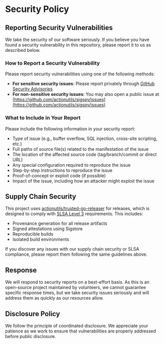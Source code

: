 # Security Policy

## Reporting Security Vulnerabilities

We take the security of our software seriously. If you believe you have found a security vulnerability in this repository, please report it to us as described below.

### How to Report a Security Vulnerability

Please report security vulnerabilities using one of the following methods:

- **For sensitive security issues**: Please report privately through [GitHub Security Advisories](https://github.com/actionutils/sigspy/security/advisories)
- **For non-sensitive security issues**: You may also open a public issue at [https://github.com/actionutils/sigspy/issues](https://github.com/actionutils/sigspy/issues)

### What to Include in Your Report

Please include the following information in your security report:

- Type of issue (e.g., buffer overflow, SQL injection, cross-site scripting, etc.)
- Full paths of source file(s) related to the manifestation of the issue
- The location of the affected source code (tag/branch/commit or direct URL)
- Any special configuration required to reproduce the issue
- Step-by-step instructions to reproduce the issue
- Proof-of-concept or exploit code (if possible)
- Impact of the issue, including how an attacker might exploit the issue

## Supply Chain Security

This project uses [actionutils/trusted-go-releaser](https://github.com/actionutils/trusted-go-releaser) for releases, which is designed to comply with [SLSA Level 3](https://slsa.dev/spec/v1.1/) requirements. This includes:

- Provenance generation for all release artifacts
- Signed attestations using Sigstore
- Reproducible builds
- Isolated build environments

If you discover any issues with our supply chain security or SLSA compliance, please report them following the same guidelines above.

## Response

We will respond to security reports on a best-effort basis. As this is an open-source project maintained by volunteers, we cannot guarantee specific response times, but we take security issues seriously and will address them as quickly as our resources allow.

## Disclosure Policy

We follow the principle of coordinated disclosure. We appreciate your patience as we work to ensure that vulnerabilities are properly addressed before public disclosure.
